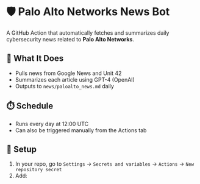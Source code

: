 # 🛡️ Palo Alto Networks News Bot

A GitHub Action that automatically fetches and summarizes daily cybersecurity news related to **Palo Alto Networks**.

## 🔧 What It Does

- Pulls news from Google News and Unit 42
- Summarizes each article using GPT-4 (OpenAI)
- Outputs to `news/paloalto_news.md` daily

## ⏱️ Schedule

- Runs every day at 12:00 UTC
- Can also be triggered manually from the Actions tab

## 🔐 Setup

1. In your repo, go to `Settings` → `Secrets and variables` → `Actions` → `New repository secret`
2. Add:
